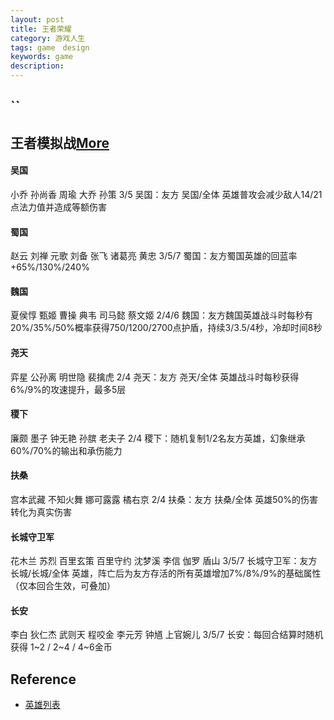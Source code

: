 ```yaml
---
layout: post
title: 王者荣耀
category: 游戏人生
tags: game　design
keywords: game
description: 
---
```


## ``

## 王者模拟战[More](https://pvp.qq.com/wzmnz/index.html)

#### 吴国
小乔 孙尚香 周瑜 大乔 孙策
3/5 吴国：友方 吴国/全体 英雄普攻会减少敌人14/21点法力值并造成等额伤害
#### 蜀国
赵云 刘禅 元歌 刘备 张飞 诸葛亮 黄忠
3/5/7 蜀国：友方蜀国英雄的回蓝率+65%/130%/240%
#### 魏国
夏侯惇 甄姬 曹操 典韦 司马懿 蔡文姬
2/4/6 魏国：友方魏国英雄战斗时每秒有20%/35%/50%概率获得750/1200/2700点护盾，持续3/3.5/4秒，冷却时间8秒
#### 尧天
弈星 公孙离 明世隐 裴擒虎
2/4 尧天：友方 尧天/全体 英雄战斗时每秒获得6%/9%的攻速提升，最多5层
#### 稷下
廉颇 墨子 钟无艳 孙膑 老夫子
2/4 稷下：随机复制1/2名友方英雄，幻象继承60%/70%的输出和承伤能力
#### 扶桑
宫本武藏 不知火舞 娜可露露 橘右京
2/4 扶桑：友方 扶桑/全体 英雄50%的伤害转化为真实伤害
#### 长城守卫军
花木兰 苏烈 百里玄策 百里守约 沈梦溪 李信 伽罗 盾山
3/5/7 长城守卫军：友方 长城/长城/全体 英雄，阵亡后为友方存活的所有英雄增加7%/8%/9%的基础属性（仅本回合生效，可叠加）
#### 长安
李白 狄仁杰 武则天 程咬金 李元芳 钟馗 上官婉儿
3/5/7 长安：每回合结算时随机获得 1~2 / 2~4 / 4~6金币
####

## Reference

* [英雄列表](http://pvp.qq.com/web201605/herolist.shtml)